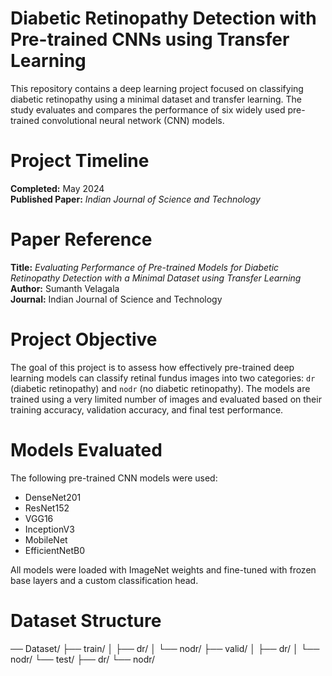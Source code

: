 # Diabetic Retinopathy Detection with Pre-trained CNNs using Transfer Learning

This repository contains a deep learning project focused on classifying diabetic retinopathy using a minimal dataset and transfer learning. The study evaluates and compares the performance of six widely used pre-trained convolutional neural network (CNN) models.


# Project Timeline

**Completed:** May 2024  
**Published Paper:** *Indian Journal of Science and Technology*


# Paper Reference

**Title:** *Evaluating Performance of Pre-trained Models for Diabetic Retinopathy Detection with a Minimal Dataset using Transfer Learning*  
**Author:** Sumanth Velagala  
**Journal:** Indian Journal of Science and Technology  


# Project Objective

The goal of this project is to assess how effectively pre-trained deep learning models can classify retinal fundus images into two categories: `dr` (diabetic retinopathy) and `nodr` (no diabetic retinopathy). The models are trained using a very limited number of images and evaluated based on their training accuracy, validation accuracy, and final test performance.


# Models Evaluated

The following pre-trained CNN models were used:

- DenseNet201  
- ResNet152  
- VGG16  
- InceptionV3  
- MobileNet  
- EfficientNetB0

All models were loaded with ImageNet weights and fine-tuned with frozen base layers and a custom classification head.


# Dataset Structure

── Dataset/
  ├── train/
  │ ├── dr/
  │ └── nodr/
  ├── valid/
  │ ├── dr/
  │ └── nodr/
  └── test/
  ├── dr/
  └── nodr/

